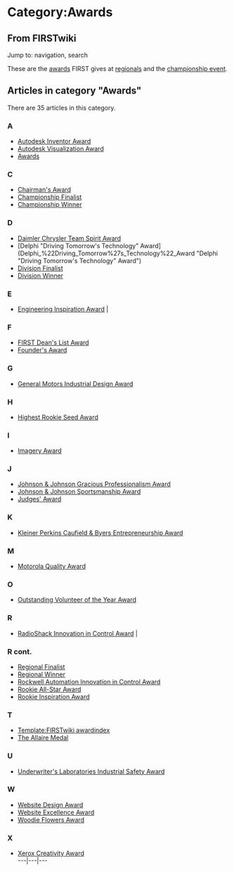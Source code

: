 # Category:Awards

## From FIRSTwiki

Jump to: navigation, search

These are the [awards](Awards "Awards") FIRST gives at [regionals](Regional "Regional") and the [championship event](Championship_event "Championship event").

## Articles in category "Awards"

There are 35 articles in this category.

### A

- [Autodesk Inventor Award](Autodesk_Inventor_Award "Autodesk Inventor Award")
- [Autodesk Visualization Award](Autodesk_Visualization_Award "Autodesk Visualization Award")
- [Awards](Awards "Awards")

### C

- [Chairman's Award](Chairman%27s_Award "Chairman's Award")
- [Championship Finalist](Championship_Finalist "Championship Finalist")
- [Championship Winner](Championship_Winner "Championship Winner")

### D

- [Daimler Chrysler Team Spirit Award](Daimler_Chrysler_Team_Spirit_Award "Daimler Chrysler Team Spirit Award")
- [Delphi "Driving Tomorrow's Technology" Award](Delphi_%22Driving_Tomorrow%27s_Technology%22_Award "Delphi "Driving Tomorrow's Technology" Award")
- [Division Finalist](Division_Finalist "Division Finalist")
- [Division Winner](Division_Winner "Division Winner")

### E

- [Engineering Inspiration Award](Engineering_Inspiration_Award "Engineering Inspiration Award") |

### F

- [FIRST Dean's List Award](FIRST_Dean%27s_List_Award "FIRST Dean's List Award")
- [Founder's Award](Founder%27s_Award "Founder's Award")

### G

- [General Motors Industrial Design Award](General_Motors_Industrial_Design_Award "General Motors Industrial Design Award")

### H

- [Highest Rookie Seed Award](Highest_Rookie_Seed_Award "Highest Rookie Seed Award")

### I

- [Imagery Award](Imagery_Award "Imagery Award")

### J

- [Johnson & Johnson Gracious Professionalism Award](Johnson_%26_Johnson_Gracious_Professionalism_Award "Johnson & Johnson Gracious Professionalism Award")
- [Johnson & Johnson Sportsmanship Award](Johnson_%26_Johnson_Sportsmanship_Award "Johnson & Johnson Sportsmanship Award")
- [Judges' Award](Judges%27_Award "Judges' Award")

### K

- [Kleiner Perkins Caufield & Byers Entrepreneurship Award](Kleiner_Perkins_Caufield_%26_Byers_Entrepreneurship_Award "Kleiner Perkins Caufield & Byers Entrepreneurship Award")

### M

- [Motorola Quality Award](Motorola_Quality_Award "Motorola Quality Award")

### O

- [Outstanding Volunteer of the Year Award](Outstanding_Volunteer_of_the_Year_Award "Outstanding Volunteer of the Year Award")

### R

- [RadioShack Innovation in Control Award](RadioShack_Innovation_in_Control_Award "RadioShack Innovation in Control Award") |

### R cont.

- [Regional Finalist](Regional_Finalist "Regional Finalist")
- [Regional Winner](Regional_Winner "Regional Winner")
- [Rockwell Automation Innovation in Control Award](Rockwell_Automation_Innovation_in_Control_Award "Rockwell Automation Innovation in Control Award")
- [Rookie All-Star Award](Rookie_All-Star_Award "Rookie All-Star Award")
- [Rookie Inspiration Award](Rookie_Inspiration_Award "Rookie Inspiration Award")

### T

- [Template:FIRSTwiki awardindex](Template:FIRSTwiki_awardindex "Template:FIRSTwiki awardindex")
- [The Allaire Medal](The_Allaire_Medal "The Allaire Medal")

### U

- [Underwriter's Laboratories Industrial Safety Award](Underwriter%27s_Laboratories_Industrial_Safety_Award "Underwriter's Laboratories Industrial Safety Award")

### W

- [Website Design Award](Website_Design_Award "Website Design Award")
- [Website Excellence Award](Website_Excellence_Award "Website Excellence Award")
- [Woodie Flowers Award](Woodie_Flowers_Award "Woodie Flowers Award")

### X

- [Xerox Creativity Award](Xerox_Creativity_Award "Xerox Creativity Award")<br>
  ---|---|---
